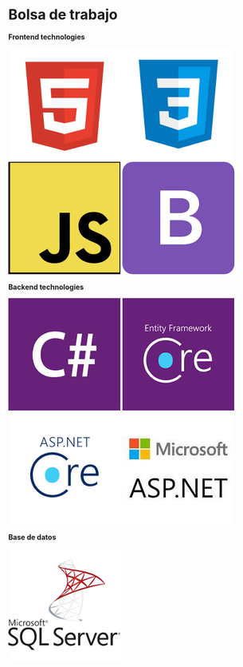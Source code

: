 # Bolsa de trabajo

<b>Frontend technologies</b>

![html](./iconos/html.png)
![css](./iconos/css.png)
![js](./iconos/js.png)
![bootstrap](./iconos/bootstrap.png)

<b>Backend technologies</b>

![csharp](./iconos/csharp.png)
![entity](./iconos/entity.png)
![core](./iconos/core.png)
![asp](./iconos/asp.jpg)

<b>Base de datos</b>

![sql](./iconos/sql.png)
